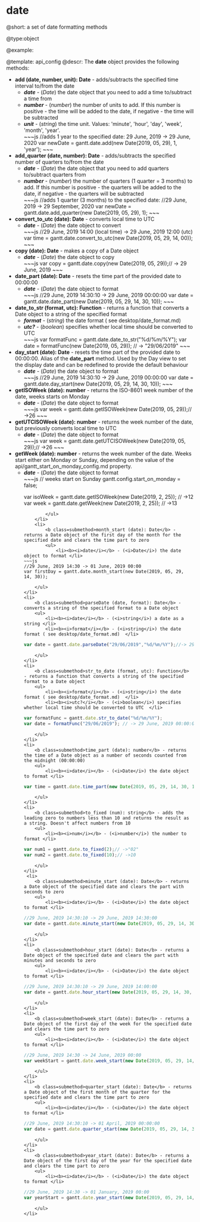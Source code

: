 date
=============

@short: a set of date formatting methods
	

@type:object

@example:

@template:	api_config
@descr:
The **date** object provides the following methods:

<ul>
	<li>
    	<b class=submethod>add (date, number, unit): Date</b> - adds/subtracts the specified time interval to/from the date
        <ul>
          	<li><b><i>date</i></b> - (<i>Date</i>) the date object that you need to add a time to/subtract a time from </li>
            <li><b><i>number</i></b> - (<i>number</i>) the number of units to add. If this number is positive - the time will be added to the date, if negative - the time will be subtracted </li>
            <li><b><i>unit</i></b> - (<i>string</i>)  the time unit. Values: 'minute', 'hour', 'day', 'week', 'month', 'year'. </li>
~~~js
//adds 1 year to the specified date: 29 June, 2019 -> 29 June, 2020
var newDate = gantt.date.add(new Date(2019, 05, 29), 1, 'year');
~~~
        </ul>
    </li>
    <li>
    	<b class=submethod>add_quarter (date, number): Date</b> - adds/subtracts the specified number of quarters to/from the date
        <ul>
          	<li><b><i>date</i></b> - (<i>Date</i>) the date object that you need to add quarters to/subtract quarters from </li>
            <li><b><i>number</i></b> - (<i>number</i>) the number of quarters (1 quarter = 3 months) to add. If this number is positive - the quarters will be added to the date, if negative - the quarters will be subtracted </li>          
~~~js
//adds 1 quarter (3 months) to the specified date: 
//29 June, 2019 -> 29 September, 2020
var newDate = gantt.date.add_quarter(new Date(2019, 05, 29), 1);
~~~
        </ul>
    </li>
    <li>
    	<b class=submethod>convert_to_utc (date): Date</b> - converts local time to UTC
        <ul>
          	<li><b><i>date</i></b> - (<i>Date</i>) the date object to convert </li>
~~~js
//29 June, 2019 14:00 (local time) -> 29 June, 2019 12:00 (utc)
var time = gantt.date.convert_to_utc(new Date(2019, 05, 29, 14, 00));
~~~
        </ul>
    </li>
    <li>
    	<b class=submethod>copy (date): Date</b> - makes a copy of a Date object
        <ul>
          	<li><b><i>date</i></b> - (<i>Date</i>) the date object to copy </li>
~~~js
var copy = gantt.date.copy(new Date(2019, 05, 29));// -> 29 June, 2019
~~~
        </ul>
    </li>
    <li>
    	<b class=submethod>date_part (date): Date</b> - resets the time part of the provided date to 00:00:00
        <ul>
          	<li><b><i>date</i></b> - (<i>Date</i>) the date object to format </li>
~~~js
//29 June, 2019 14:30:10 -> 29 June, 2019 00:00:00
var date = gantt.date.date_part(new Date(2019, 05, 29, 14, 30, 10));
~~~
        </ul>
    </li>
    <li>
    	<b class=submethod>date_to_str (format, utc): Function</b> - returns a function that converts a Date object to a string of the specified format
        <ul>
          	<li><b><i>format</i></b> - (<i>string</i>) the date format ( see desktop/date_format.md)  </li>
          	<li><b><i>utc?</i></b> - (<i>boolean</i>) specifies whether local time should be converted to UTC  </li>
~~~js
var formatFunc = gantt.date.date_to_str("%d/%m/%Y");
var date = formatFunc(new Date(2019, 05, 29)); // -> "29/06/2019"
~~~
        </ul>
    </li>
    <li>
    	<b class=submethod>day_start (date): Date</b> - resets the time part of the provided date to 00:00:00. Alias of the <b>date_part</b> method. Used by the Day view to set the display date and can be redefined to provide the default behaviour
        <ul>
          	<li><b><i>date</i></b> - (<i>Date</i>) the date object to format </li>
~~~js
//29 June, 2019 14:30:10 -> 29 June, 2019 00:00:00
var date = gantt.date.day_start(new Date(2019, 05, 29, 14, 30, 10));
~~~
        </ul>
    </li>
    <li>
    	<b class=submethod>getISOWeek (date): number</b> - returns the ISO-8601 week number of the date, weeks starts on Monday
        <ul>
          	<li><b><i>date</i></b> - (<i>Date</i>) the date object to format </li>
~~~js
var week = gantt.date.getISOWeek(new Date(2019, 05, 29));// ->26
~~~
        </ul>
    </li>
    <li>
    	<b class=submethod>getUTCISOWeek (date): number</b> - returns the week number of the date, but previously converts local time to UTC
        <ul>
          	<li><b><i>date</i></b> - (<i>Date</i>) the date object to format </li>
~~~js
var week = gantt.date.getUTCISOWeek(new Date(2019, 05, 29));// ->26
~~~
        </ul>
    </li>
    <li>
    	<b class=submethod>getWeek (date): number</b> - returns the week number of the date. Weeks start either on Monday or Sunday, depending on the value of the api/gantt_start_on_monday_config.md property.
        <ul>
          	<li><b><i>date</i></b> - (<i>Date</i>) the date object to format </li>
~~~js
// weeks start on Sunday
gantt.config.start_on_monday = false;

var isoWeek = gantt.date.getISOWeek(new Date(2019, 2, 25)); // ->12
var week = gantt.date.getWeek(new Date(2019, 2, 25)); // ->13
~~~
        </ul>
    </li>
    <li>
    	<b class=submethod>month_start (date): Date</b> - returns a Date object of the first day of the month for the specified date and clears the time part to zero
        <ul>
          	<li><b><i>date</i></b> - (<i>Date</i>) the date object to format </li>
~~~js
//29 June, 2019 14:30 -> 01 June, 2019 00:00
var firstDay = gantt.date.month_start(new Date(2019, 05, 29, 14, 30));
~~~
        </ul>
    </li>
    <li>
    	<b class=submethod>parseDate (date, format): Date</b> - converts a string of the specified format to a Date object 
        <ul>
        	<li><b><i>date</i></b> - (<i>string</i>) a date as a string </li>
            <li><b><i>format</i></b> - (<i>string</i>) the date format ( see desktop/date_format.md)  </li>
~~~js
var date = gantt.date.parseDate("29/06/2019","%d/%m/%Y");//-> 29 June, 2019 00:00:00
~~~
		</ul>
    </li>
    <li>
    	<b class=submethod>str_to_date (format, utc): Function</b> - returns a function that converts a string of the specified format to a Date object
        <ul>
          	<li><b><i>format</i></b> - (<i>string</i>) the date format ( see desktop/date_format.md)  </li>
          	<li><b><i>utc?</i></b> - (<i>boolean</i>) specifies whether local time should be converted to UTC  </li>
~~~js
var formatFunc = gantt.date.str_to_date("%d/%m/%Y");
var date = formatFunc("29/06/2019"); // -> 29 June, 2019 00:00:00
~~~
        </ul>
    </li>
    <li>
    	<b class=submethod>time_part (date): number</b> - returns the time of a Date object as a number of seconds counted from the midnight (00:00:00)
        <ul>
          	<li><b><i>date</i></b> - (<i>Date</i>) the date object to format </li>
~~~js
var time = gantt.date.time_part(new Date(2019, 05, 29, 14, 30, 10));
~~~
        </ul>
    </li>
    <li>
    	<b class=submethod>to_fixed (num): string</b> - adds the leading zero to numbers less than 10 and returns the result as a string. Doesn't affect numbers from 10
        <ul>
          	<li><b><i>num</i></b> - (<i>number</i>) the number to format </li>
~~~js
var num1 = gantt.date.to_fixed(2);// ->"02"
var num2 = gantt.date.to_fixed(10);// ->10
~~~
        </ul>
    </li>
     <li>
    	<b class=submethod>minute_start (date): Date</b> - returns a Date object of the specified date and clears the part with seconds to zero
        <ul>
          	<li><b><i>date</i></b> - (<i>Date</i>) the date object to format </li>
~~~js
//29 June, 2019 14:30:10 -> 29 June, 2019 14:30:00
var date = gantt.date.minute_start(new Date(2019, 05, 29, 14, 30, 10));
~~~
        </ul>
    </li>
    <li>
    	<b class=submethod>hour_start (date): Date</b> - returns a Date object of the specified date and clears the part with minutes and seconds to zero
        <ul>
          	<li><b><i>date</i></b> - (<i>Date</i>) the date object to format </li>
~~~js
//29 June, 2019 14:30:10 -> 29 June, 2019 14:00:00
var date = gantt.date.hour_start(new Date(2019, 05, 29, 14, 30, 10));
~~~
        </ul>
    </li>
    <li>
    	<b class=submethod>week_start (date): Date</b> - returns a Date object of the first day of the week for the specified date and clears the time part to zero
        <ul>
          	<li><b><i>date</i></b> - (<i>Date</i>) the date object to format </li>
~~~js
//29 June, 2019 14:30 -> 24 June, 2019 00:00
var weekStart = gantt.date.week_start(new Date(2019, 05, 29, 14, 30));
~~~
        </ul>
    </li>
    <li>
    	<b class=submethod>quarter_start (date): Date</b> - returns a Date object of the first month of the quarter for the specified date and clears the time part to zero
        <ul>
          	<li><b><i>date</i></b> - (<i>Date</i>) the date object to format </li>
~~~js
//29 June, 2019 14:30:10 -> 01 April, 2019 00:00:00
var date = gantt.date.quarter_start(new Date(2019, 05, 29, 14, 30, 10));
~~~
        </ul>
    </li>
    <li>
    	<b class=submethod>year_start (date): Date</b> - returns a Date object of the first day of the year for the specified date and clears the time part to zero
        <ul>
          	<li><b><i>date</i></b> - (<i>Date</i>) the date object to format </li>
~~~js
//29 June, 2019 14:30 -> 01 January, 2019 00:00
var yearStart = gantt.date.year_start(new Date(2019, 05, 29, 14, 30));
~~~
        </ul>
    </li>
</ul>

